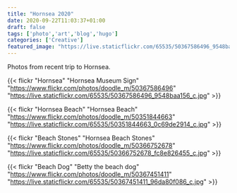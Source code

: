 ```yaml
---
title: "Hornsea 2020"
date: 2020-09-22T11:03:37+01:00
draft: false
tags: ['photo','art','blog','hugo']
categories: ['Creative']
featured_image: "https://live.staticflickr.com/65535/50367586496_9548baa156_w.jpg"
---
```


Photos from recent trip to Hornsea.

{{< flickr "Hornsea"
           "Hornsea Museum Sign"
           "https://www.flickr.com/photos/doodle_m/50367586496"
           "https://live.staticflickr.com/65535/50367586496_9548baa156_c.jpg" >}}

{{< flickr "Hornsea Beach"
           "Hornsea Beach"
           "https://www.flickr.com/photos/doodle_m/50351844663"
           "https://live.staticflickr.com/65535/50351844663_0c69de2914_c.jpg" >}}

{{< flickr "Beach Stones"
           "Hornsea Beach Stones"
           "https://www.flickr.com/photos/doodle_m/50366752678"
           "https://live.staticflickr.com/65535/50366752678_fc8e826455_c.jpg" >}}

{{< flickr "Beach Dog"
           "Betty the beach dog"
           "https://www.flickr.com/photos/doodle_m/50367451411"
           "https://live.staticflickr.com/65535/50367451411_96da80f086_c.jpg" >}}
